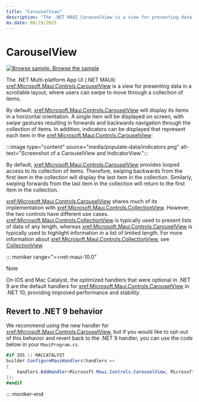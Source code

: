 ```yaml
---
title: "CarouselView"
description: "The .NET MAUI CarouselView is a view for presenting data in a scrollable layout, where users can swipe to move through a collection of items."
ms.date: 08/19/2025
---
```


# CarouselView

[![Browse sample.](~/media/code-sample.png) Browse the sample](/samples/dotnet/maui-samples/userinterface-carouselview)

The .NET Multi-platform App UI (.NET MAUI) <xref:Microsoft.Maui.Controls.CarouselView> is a view for presenting data in a scrollable layout, where users can swipe to move through a collection of items.

By default, <xref:Microsoft.Maui.Controls.CarouselView> will display its items in a horizontal orientation. A single item will be displayed on screen, with swipe gestures resulting in forwards and backwards navigation through the collection of items. In addition, indicators can be displayed that represent each item in the <xref:Microsoft.Maui.Controls.CarouselView>:

:::image type="content" source="media/populate-data/indicators.png" alt-text="Screenshot of a CarouselView and IndicatorView.":::

By default, <xref:Microsoft.Maui.Controls.CarouselView> provides looped access to its collection of items. Therefore, swiping backwards from the first item in the collection will display the last item in the collection. Similarly, swiping forwards from the last item in the collection will return to the first item in the collection.

<xref:Microsoft.Maui.Controls.CarouselView> shares much of its implementation with <xref:Microsoft.Maui.Controls.CollectionView>. However, the two controls have different use cases. <xref:Microsoft.Maui.Controls.CollectionView> is typically used to present lists of data of any length, whereas <xref:Microsoft.Maui.Controls.CarouselView> is typically used to highlight information in a list of limited length. For more information about <xref:Microsoft.Maui.Controls.CollectionView>, see [CollectionView](~/user-interface/controls/collectionview/index.md).

::: moniker range=">=net-maui-10.0"

> [!NOTE]
> On iOS and Mac Catalyst, the optimized handlers that were optional in .NET 9 are the default handlers for <xref:Microsoft.Maui.Controls.CarouselView> in .NET 10, providing improved performance and stability.

## Revert to .NET 9 behavior

We recommend using the new handler for <xref:Microsoft.Maui.Controls.CarouselView>, but if you would like to opt-out of this behavior and revert back to the .NET 9 handler, you can use the code below in your `MauiProgram.cs`.

```csharp
#if IOS || MACCATALYST
builder.ConfigureMauiHandlers(handlers =>
{
    handlers.AddHandler<Microsoft.Maui.Controls.CarouselView, Microsoft.Maui.Controls.Handlers.Items.CarouselViewHandler>();
});
#endif
```

::: moniker-end
